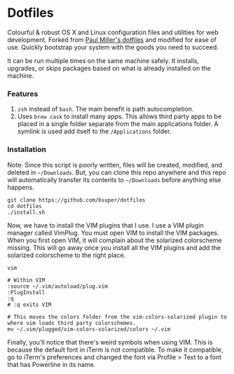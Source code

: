 # Dotfiles

Colourful & robust OS X and Linux configuration files and utilities for web development. Forked from [Paul Miller's dotfiles](https://dotfiles.github.io/) and modified for ease of use. Quickly bootstrap your system with the goods you need to succeed.

It can be run multiple times on the same machine safely. It installs, upgrades, or skips packages based on what is already installed on the machine.

### Features

1. `zsh` instead of `bash`. The main benefit is path autocompletion.
2. Uses `brew cask` to install many apps. This allows third party apps to be placed in a single folder separate from the main applications folder. A symlink is used add itself to the `/Applications` folder.

### Installation

Note: Since this script is poorly written, files will be created, modified, and deleted in `~/Downloads`. But, you can clone this repo anywhere and this repo will automatically transfer its contents to `~/Downloads` before anything else happens.

```
git clone https://github.com/bsuper/dotfiles
cd dotfiles
./install.sh
```

Now, we have to install the VIM plugins that I use. I use a VIM plugin manager called VimPlug. You must open VIM to install the VIM packages. When you first open VIM, it will complain about the solarized colorscheme missing. This will go away once you install all the VIM plugins and add the solarized colorscheme to the right place.

```
vim

# Within VIM
:source ~/.vim/autoload/plug.vim
:PlugInstall
:q
# :q exits VIM

# This moves the colors folder from the vim-colors-solarized plugin to where vim loads third party colorschemes.
mv ~/.vim/plugged/vim-colors-solarized/colors ~/.vim
```

Finally, you'll notice that there's weird symbols when using VIM. This is because the default font in iTerm is not compatible. To make it compatible, go to iTerm's preferences and changed the font via Profile > Text to a font that has Powerline in its name.

